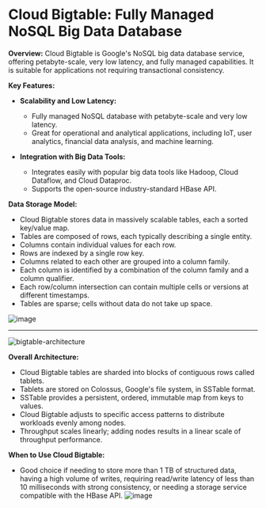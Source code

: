

# Cloud Bigtable: Fully Managed NoSQL Big Data Database

**Overview:**
Cloud Bigtable is Google's NoSQL big data database service, offering petabyte-scale, very low latency, and fully managed capabilities. It is suitable for applications not requiring transactional consistency.

**Key Features:**
- **Scalability and Low Latency:**
  - Fully managed NoSQL database with petabyte-scale and very low latency.
  - Great for operational and analytical applications, including IoT, user analytics, financial data analysis, and machine learning.

- **Integration with Big Data Tools:**
  - Integrates easily with popular big data tools like Hadoop, Cloud Dataflow, and Cloud Dataproc.
  - Supports the open-source industry-standard HBase API.

**Data Storage Model:**
- Cloud Bigtable stores data in massively scalable tables, each a sorted key/value map.
- Tables are composed of rows, each typically describing a single entity.
- Columns contain individual values for each row.
- Rows are indexed by a single row key.
- Columns related to each other are grouped into a column family.
- Each column is identified by a combination of the column family and a column qualifier.
- Each row/column intersection can contain multiple cells or versions at different timestamps.
- Tables are sparse; cells without data do not take up space.


![image](https://github.com/ZainYoussef/Google-ACE-Courses-Notes/assets/85849430/9b8d1b66-b7e2-4e59-a8e2-f041fe620dcb)

---
![bigtable-architecture](https://github.com/ZainYoussef/Google-ACE-Courses-Notes/assets/85849430/30bad62e-dd18-4727-946d-b2e7e67bef2a)

**Overall Architecture:**
- Cloud Bigtable tables are sharded into blocks of contiguous rows called tablets.
- Tablets are stored on Colossus, Google's file system, in SSTable format.
- SSTable provides a persistent, ordered, immutable map from keys to values.
- Cloud Bigtable adjusts to specific access patterns to distribute workloads evenly among nodes.
- Throughput scales linearly; adding nodes results in a linear scale of throughput performance.

**When to Use Cloud Bigtable:**
- Good choice if needing to store more than 1 TB of structured data, having a high volume of writes, requiring read/write latency of less than 10 milliseconds with strong consistency, or needing a storage service compatible with the HBase API.
![image](https://github.com/ZainYoussef/Google-ACE-Courses-Notes/assets/85849430/258b91f8-17bf-40c7-bc7d-38f2d6ac6517)
